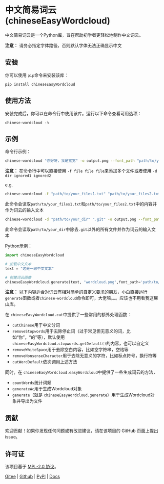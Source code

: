 # 中文简易词云(chineseEasyWordcloud)

中文简易词云是一个Python库，旨在帮助初学者更轻松地制作中文词云。

**注意：** 请务必指定字体路径，否则默认字体无法正确显示中文

## 安装

你可以使用 `pip`命令来安装该库：

```
pip install chineseEasyWordcloud
```

## 使用方法

安装完成后，你可以在命令行中使用该库。运行以下命令查看可用选项：

```
chinese-wordcloud -h
```

## 示例

命令行示例：

```bash
chinese-wordcloud "你好呀，我是宽宽" -o output.png --font_path "path/to/your_chinese_font.ttf" --width 1920 --height 1080
```

**注意：** 在命令行中可以直接使用 ``-f file file file``来添加多个文件或者使用 ``-d dir ignored1 ignored2``

e.g.

```bash
chinese-wordcloud -f "path/to/your_files1.txt" "path/to/your_files2.txt" -o output.png --font_path "path/to/your_chinese_font.ttf" --width 1920 --height 1080
```

此命令会读取`path/to/your_files1.txt`和`path/to/your_files2.txt`中的内容并作为词云的输入文本

```bash
chinese-wordcloud -d "path/to/your_dir" ".git" -o output.png --font_path "path/to/your_chinese_font.ttf" --width 1920 --height 1080
```

此命令会读取`path/to/your_dir`中除去``.git``以外的所有文件并作为词云的输入文本

Python示例：

```python
import chineseEasyWordcloud

# 加载中文文本
text = "这是一段中文文本"

# 创建词云图像
chineseEasyWordcloud.generate(text, "wordcloud.png",font_path='path/to/your_chinese_font.ttf')
```

**注意：** 以下内容适合对词云有相对简单的自定义要求的朋友，小白直接运行``generate``函数或者``chinese-wordcloud``命令即可，大佬嘛。。。应该也不用看我这屎山库。

在 ``chineseEasyWordcloud.cut``中提供了一些常用的额外处理函数：

+ `cutChinese`用于中文分词
+ ``removeStopwords``用于去除停止词（过于常见但无意义的词，比如“你”，“的”等），默认使用 ``chineseEasyWordcloud.stopwords.getDefault()``的内容，也可以自定义
+ `removeWhiteSpace`用于去除空白内容，比如空字符串，空格等
+ `removeNonsenseCharacter`用于去除无意义的字符，比如标点符号，换行符等
+ `cutWordDefault`依次调用上述方法

同时，在 `chineseEasyWordcloud.easyWordcloud`中提供了一些生成词云的方法，

+ `countWords`统计词频
+ `generateWc`用于生成Wordcloud对象
+ `generate`（就是 ``chineseEasyWordcloud.generate``）用于生成Wordcloud对象并导出为文件

## 贡献

欢迎贡献！如果你发现任何问题或有改进建议，请在该项目的 GitHub 页面上提出 issue。

## 许可证

该项目基于 [MPL-2.0 协议](http://license.coscl.org.cn/MulanPSL2)。

[Gitee](https://gitee.com/kuankuan2007/chinese-easy-wordcloud) | [Github](https://github.com/kuankuan2007/chinese-easy-wordcloud) | [PyPI](https://pypi.org/project/chineseEasyWordcloud/) | [Docs](https://kuankuan2007.gitee.io/docs/docsPage/?name=chinese-easy-wordcloud)
